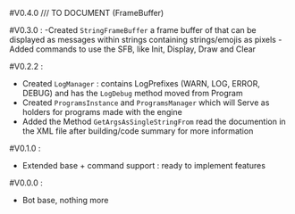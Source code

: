 ﻿#V0.4.0
/// TO DOCUMENT (FrameBuffer)

#V0.3.0 :
-Created `StringFrameBuffer` a frame buffer of that can be displayed as messages within strings containing strings/emojis as pixels
-Added commands to use the SFB, like Init, Display, Draw and Clear

#V0.2.2 :
- Created `LogManager` : contains LogPrefixes (WARN, LOG, ERROR, DEBUG) and has the `LogDebug` method moved from Program
- Created `ProgramsInstance` and `ProgramsManager` which will Serve as holders for programs made with the engine
- Added the Method `GetArgsAsSingleStringFrom` read the documention in the XML file after building/code summary for more information

#V0.1.0 :
- Extended base + command support : ready to implement features

#V0.0.0 :
- Bot base, nothing more
